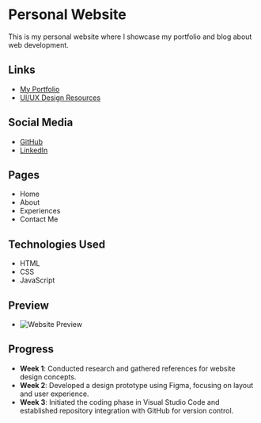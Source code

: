 # Personal Website
This is my personal website where I showcase my portfolio and blog about web development.

## Links
- [My Portfolio](https://taqwarmdn.com)
- [UI/UX Design Resources](https://www.figma.com/proto/fWa3JGk7czd4UP135KfhAz/Taqwa-Design?node-id=745-3&t=0nzDaGSv0WhrSUgP-1)

## Social Media
- [GitHub](https://github.com/Taqwa21)
- [LinkedIn](https://www.linkedin.com/in/taqwa-amni-ramadhan-2158a4262/)

## Pages
- Home
- About
- Experiences
- Contact Me

## Technologies Used
- HTML
- CSS
- JavaScript

## Preview
- ![Website Preview](https://www.figma.com/design/fWa3JGk7czd4UP135KfhAz/Taqwa-Design?node-id=745-3&t=0nzDaGSv0WhrSUgP-1)

## Progress
- **Week 1**: Conducted research and gathered references for website design concepts.  
- **Week 2**: Developed a design prototype using Figma, focusing on layout and user experience.  
- **Week 3**: Initiated the coding phase in Visual Studio Code and established repository integration with GitHub for version control.